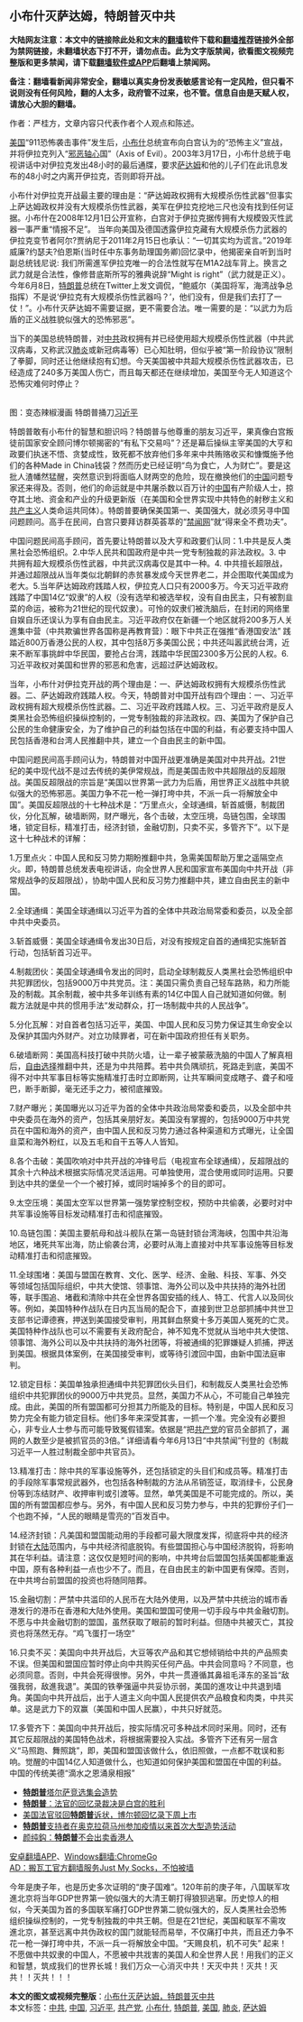  <h2>小布什灭萨达姆，特朗普灭中共</h2> <p class="notice"><b>大陆网友注意：本文中的链接除此处和文末的<a href="https://github.com/bannedbook/fanqiang" >翻墙</a>软件下载和<a href="https://github.com/killgcd/justmysocks/blob/master/README.md">翻墙推荐</a>链接外全部为禁网链接，未翻墙状态下打不开，请勿点击。此为文字版禁闻，欲看图文视频完整版和更多禁闻，请下载<a href="https://github.com/bannedbook/fanqiang">翻墙软件或APP</a>后翻墙上禁闻网。</p><p>备注：翻墙看新闻非常安全，翻墙以真实身份发表敏感言论有一定风险，但只看不说则没有任何风险，翻的人太多，政府管不过来，也不管。信息自由是天赋人权，请放心大胆的翻墙。</b></p>  <div class="entry"> <p>作者：严桂方，文章内容只代表作者个人观点和陈述。</p> <p><a href="https://www.bannedbook.org/bnews/tag/%e7%be%8e%e5%9b%bd/" class="st_tag internal_tag" rel="tag" title="标签 美国 下的日志">美国</a>“911恐怖袭击事件”发生后，<a href="https://www.bannedbook.org/bnews/tag/%E5%B0%8F%E5%B8%83%E4%BB%80/" class="st_tag internal_tag" rel="tag" title="标签 小布什 下的日志">小布什</a>总统宣布向白宫认为的“恐怖主义”宣战，并将伊拉克列入“<span class='wp_keywordlink'><a href="https://www.bannedbook.org/forum2/topic158.html" title="粉碎邪恶轴心" target="_blank">邪恶轴心</a></span>国”（Axis of Evil）。2003年3月17日，小布什总统于电视讲话中对伊拉克发出48小时的最后通牒，要求<a href="https://www.bannedbook.org/bnews/tag/%E8%90%A8%E8%BE%BE%E5%A7%86/" class="st_tag internal_tag" rel="tag" title="标签 萨达姆 下的日志">萨达姆</a>和他的儿子们在此讯息发布的48小时之内离开伊拉克，否则即将开战。</p> <p>小布什对伊拉克开战最主要的理由是：“萨达姆政权拥有大规模杀伤性武器”但事实上萨达姆政权并没有大规模杀伤性武器，美军在伊拉克挖地三尺也没有找到任何证据。小布什在2008年12月1日公开宣称，白宫对于伊拉克据传拥有大规模毁灭性武器一事严重“情报不足”。 当年向美国及德国透露伊拉克藏有大规模杀伤力武器的伊拉克变节者阿尔?贾纳尼于2011年2月15日也承认：“一切其实均为谎言。”2019年威廉?约瑟夫?伯恩斯(当时任中东事务助理国务卿)回忆录中，他揭密亲自听到当时副总统钱尼说: 我们所需進军伊拉克唯一的合法性就写在M1A2战车背上。换言之武力就是合法性，像修昔底斯所写的雅典说辞“Might is right”（武力就是正义）。今年6月8日，<a href="https://www.bannedbook.org/bnews/tag/%e7%89%b9%e6%9c%97%e6%99%ae/" class="st_tag internal_tag" rel="tag" title="标签 特朗普 下的日志">特朗普</a>总统在Twitter上发文调侃，“鲍威尔（美国将军，海湾战争总指挥）不是说‘伊拉克有大规模杀伤性武器吗？’，他们没有，但是我们去打了一仗！”。小布什灭萨达姆不需要证据，更不需要合法。唯一需要的是：“以武力为后盾的正义战胜貌似强大的恐怖邪恶”。</p> <p>当下的美国总统特朗普，对<a href="https://www.bannedbook.org/bnews/tag/%e4%b8%ad%e5%85%b1/" class="st_tag internal_tag" rel="tag" title="标签 中共 下的日志">中共</a>政权拥有并已经使用超大规模杀伤性武器（中共武汉病毒，又称武汉<a href="https://www.bannedbook.org/bnews/tag/%e8%82%ba%e7%82%8e/" class="st_tag internal_tag" rel="tag" title="标签 肺炎 下的日志">肺炎</a>或新冠病毒等）已心知肚明，但似乎被“第一阶段协议”限制了拳脚，同时还让他继续抱有幻想。今天美国被中共超大规模杀伤性武器攻击，已经造成了240多万美国人伤亡，而且每天都还在继续增加，美国至今无人知道这个恐怖灾难何时停止？</p> <p><br /> 图：变态辣椒漫画 特朗普捅刀<a href="https://www.bannedbook.org/bnews/tag/%e4%b9%a0%e8%bf%91%e5%b9%b3/" class="st_tag internal_tag" rel="tag" title="标签 习近平 下的日志">习近平</a></p> <p>特朗普敢有小布什的智慧和胆识吗？特朗普与他尊重的朋友习近平，果真像白宫叛徒前国家安全顾问博尔顿揭密的“有私下交易吗”？还是幕后操纵主宰美国的大亨和政要们执迷不悟、贪婪成性，致死都不放弃他们多年来中共贿赂收买和慷慨施予他们的各种Made in China钱袋？然而历史已经证明“鸟为食亡，人为财亡”。要是这批人渣幡然猛醒，突然意识到将面临人财两空的危险，现在撤换他们的<span class='wp_keywordlink_affiliate'><a href="https://www.bannedbook.org/" title="中国" target="_blank">中国</a></span>问题专家还来得及。否则，他们的命运就是中共屠杀数以百万计的<a href="https://www.bannedbook.org/bnews/tag/%E4%B8%AD%E5%9B%BD/" class="st_tag internal_tag" rel="tag" title="标签 中国 下的日志">中国</a>有产阶级人士，掠夺其土地、资金和产业的升级更新版（在美国和全世界实现中共特色的射秽主义和<span class='wp_keywordlink'><a href="https://www.bannedbook.org/forum2/topic6177.html" title="《共产主义的终极目的》" target="_blank">共产主义</a></span>人类命运共同体）。特朗普要确保美国第一、美国强大，就必须另寻中国问题顾问。高手在民间，白宫只要拜访群英荟萃的“<span class='wp_keywordlink_affiliate'><a href="https://www.bannedbook.org/" title="禁闻网">禁闻网</a></span>”就“得来全不费功夫”。</p>  <p>中国问题民间高手顾问，首先要让特朗普以及大亨和政要们认同：1.中共是反人类黑社会恐怖组织。2.中华人民共和国政府是中共一党专制独裁的非法政权。3. 中共拥有超大规模杀伤性武器，中共武汉病毒仅是其中一种。4. 中共擅长超限战，并通过超限战从当年类似北朝鲜的赤贫暴发成今天世界老二，并企图取代美国成为老大。5.当年萨达姆政府践踏人权，伊拉克人口只有2000多万。今天习近平政府践踏了中国14亿“奴隶”的人权（没有选举和被选举权，没有自由民主，只有被割韭菜的命运，被称为21世纪的现代奴隶）。可怜的奴隶们被洗脑后，在封闭的网络里自娱自乐还误认为享有自由民主。习近平政府仅在新疆一个地区就将200多万人关進集中营（中共欺骗世界各国称是再教育营）：眼下中共正在强推“香港国安法” 践踏近800万香港公民的人权，其中包括8万多美国公民；中共还叫嚣武统台湾，近来不断军事挑衅中华民国，要抢占台湾，践踏中华民国2300多万公民的人权。6.习近平政权对美国和世界的邪恶和危害，远超过萨达姆政权。</p> <p>当年，小布什对伊拉克开战的两个理由是：一、萨达姆政权拥有大规模杀伤性武器。二、萨达姆政府践踏人权。今天，特朗普对中国开战有四个理由：一、习近平政权拥有超大规模杀伤性武器。二、习近平政府践踏人权。三、习近平政府是反人类黑社会恐怖组织操纵控制的，一党专制独裁的非法政权。四、美国为了保护自己公民的生命健康安全，为了维护自己的利益包括在中国的利益，有必要支持中国人民包括香港和台湾人民推翻中共，建立一个自由民主的新中国。</p> <p>中国问题民间高手顾问认为，特朗普对中国开战更准确是美国对中共开战。21世纪的美中现代战不是过去传统的美伊常规战，而是美国击败中共超限战的反超限战。美国反超限战的宗旨是“美国以世界第一武力为后盾，用世界正义战胜中共貌似强大的恐怖邪恶。美国力争不花一枪一弹打垮中共，不派一兵一将解放全中国”。美国反超限战的十七种战术是：“万里点火，全球通缉，斩首威慑，制裁团伙，分化瓦解，破墙断网，财产曝光，各个击破，太空压境，岛链包围，全球围堵，锁定目标，精准打击，经济封锁，金融切割，只卖不买，多管齐下”。以下是这十七种战术的详解：</p> <p>1.万里点火：中国人民和反习势力期盼推翻中共，急需美国帮助万里之遥隔空点火。即，特朗普总统发表电视讲话，向全世界人民和国家宣布美国向中共开战（非常规战争的反超限战），协助中国人民和反习势力推翻中共，建立自由民主的新中国。</p> <p>2.全球通缉：美国全球通缉以习近平为首的全体中共政治局常委和委员，以及全部中共中央委员。</p> <p>3.斩首威慑：美国全球通缉令发出30日后，对没有按规定自首的通缉犯实施斩首行动，包括斩首习近平。</p>  <p>4.制裁团伙：美国全球通缉令发出的同时，启动全球制裁反人类黑社会恐怖组织中共犯罪团伙，包括9000万中共党员。注：美国只需负责自己轻车路熟，和力所能及的制裁。其余制裁，被中共多年训练有素的14亿中国人自己就知道如何做。制裁方法就是中共的惯用手法“发动群众，打一场制裁中共的人民战争”。</p> <p>5.分化瓦解：对自首者包括习近平，美国、中国人民和反习势力保证其生命安全以及保护其国内外财产。对立功赎罪者，可在新中国政府担任有关职务。</p> <p>6.破墙断网：美国高科技打破中共防火墙，让一辈子被蒙蔽洗脑的中国人了解真相后，<span class='wp_keywordlink'><a href="https://www.bannedbook.org/forum2/topic1017.html" title="弗里德曼《自由选择》" target="_blank">自由选择</a></span>推翻中共，还是为中共陪葬。若中共负隅顽抗，死路走到底，美国不得不对中共军事目标等实施精准打击时立即断网，让共军瞬间变成瞎子、聋子和哑巴，断手断脚，毫无还手之力，被彻底摧毁。</p> <p>7.财产曝光；美国曝光以习近平为首的全体中共政治局常委和委员，以及全部中共中央委员在海外的资产，包括其亲朋好友。美国没有掌握的，包括9000万中共党员在中国和海外的资产，由中国人民和反习势力通过各种渠道和方式曝光，让全国韭菜和海外粉红，以及五毛和自干五等人人皆知。</p> <p>8.各个击破：美国吹响对中共开战的冲锋号后（电视宣布全球通缉），反超限战的其余十六种战术根据实际情况灵活运用。可单独使用，混合使用或同时运用。只要到达中共的堡垒一个一个被打掉，或同时端掉多个的目的即可。</p> <p>9.太空压境：美国太空军以世界第一强势掌控制空权，预防中共偷袭，必要时对中共军事设施等目标发动精准打击和彻底摧毁。</p>  <p>10.岛链包围：美国主要航母和战斗舰队在第一岛链封锁台湾海峡，包围中共沿海地区，堵死共军出海，防止偷袭台湾，必要时从海上直接对中共军事设施等目标发动精准打击和彻底摧毁。</p> <p>11.全球围堵：美国与盟国在教育、文化、医学、经济、金融、科技、军事、外交等领域包括国际组织，中共大使馆、领事馆、海外公司以及中共扶持的海外社团等，联手围追、堵截和清除中共在全世界各国安插的线人、特工、代言人以及同伙等。例如，美国特种作战队在日内瓦当局的配合下，直接到世卫总部抓捕中共世卫支部书记谭德赛，押送到美国接受审判，用其鲜血祭奠十多万美国人冤死的亡灵。美国特种作战队也可以不需要有关政府配合，神不知鬼不觉就从当地中共大使馆、领事馆、海外公司以及中共扶持的海外社团等，将被通缉的犯罪嫌疑人抓捕，押送到美国。根据具体案例，在美国接受审判，或等待引渡回中国，由新中国法庭审判。</p> <p>12.锁定目标：美国单独承担通缉中共犯罪团伙头目们，和制裁反人类黑社会恐怖组织中共犯罪团伙的9000万中共党员。显然，美国力不从心，不可能自己单独完成。由此，美国的所有盟国都可分担其力所能及的目标。特别是，中国人民和反习势力完全有能力锁定目标。他们多年来深受其害，一抓一个准。完全没有必要担心，非专业人士参与而可能导致冤假错案。依据是“把<a href="https://www.bannedbook.org/bnews/tag/%e5%85%b1%e4%ba%a7%e5%85%9a/" class="st_tag internal_tag" rel="tag" title="标签 共产党 下的日志">共产党</a>的官员全部抓了，漏网的人数至少是被抓官员的3倍。” 详细请看今年6月13日“中共禁闻”刊登的《制裁习近平一人胜过制裁全部中共官员》。</p> <p>13.精准打击：除中共的军事设施等外，还包括锁定的头目们和成员等。精准打击的手段除军事常规武器外，也包括各种制裁的方法从吊销签证，取消绿卡，公民身份等到冻结财产、收押审判或引渡等。显然，单凭美国是不可能完成的。所以，美国的所有盟国都应参与。另外，有中国人民和反习势力参与，中共的犯罪份子们一个也跑不掉，“人民的眼睛是雪亮的”百发百中。</p> <p>14.经济封锁：凡美国和盟国能动用的手段都可最大限度发挥，彻底将中共的经济封锁在<span class='wp_keywordlink_affiliate'><a href="https://www.bannedbook.org/" title="大陆" target="_blank">大陆</a></span>范围内，与中共经济彻底脱钩。有些盟国担心与中国经济脱钩，将影响其在华利益。请注意：这仅仅是短时间的影响，中共垮台后盟国包括美国都能重返中国，原有各种利益一点也少不了。而且，在自由民主的新中国更有保障。否则，在中共垮台前盟国的投资也将随同陪葬。</p> <p>15.金融切割：严禁中共滥印的人民币在大陆外使用，以及严禁中共统治的城市香港发行的港币在香港和大陆外使用。美国和盟国可使用一切手段与中共金融切割。不愿与中共金融切割的盟国，虽然获取了眼前的暂时利益。但随中共被灭亡，其投资也将荡然无存。“鸡飞蛋打一场空”</p>  <p>16.只卖不买：美国向中共开战后，大豆等农产品和其它想倾销给中共的产品照卖不误。但美国和盟国应暂时停止向中共购买任何产品。中共会同意吗？不同意，也必须同意。否则，中共会死得很惨。另外，中共一贯遵循其鼻祖毛泽东的圣旨“敌强我弱，敌進我退”。美国的铁拳强逼中共妥协示弱，美国的進攻让中共退到墙角。美国向中共开战后，出于人道主义向中国人民提供农产品粮食和肉类，中共买单。这是武力下的双赢（美国和中国人民赢），中共只好就范。</p> <p>17.多管齐下：美国向中共开战后，按实际情况可多种战术同时采用。同时，还有其它反超限战的美国特色战术，将根据需要投入实战。多管齐下还有另一层含义“马照跑、舞照跳”，即，美国和盟国该做什么，依旧照做，一点都不耽误和影响。觉醒的中国14亿人知道做什么，也知道如何保护美国和盟国在中国的利益。中国的传统美德“滴水之恩涌泉相报”</p> <ul class='op-related-articles' title='相关阅读'> <li><a href='https://www.bannedbook.org/bnews/worldnews/usa/20200621/1348270.html' target='_blank'><b>特朗普</b>塔尔萨竞选集会造势</a></li> <li><a href='https://www.bannedbook.org/bnews/worldnews/usa/20200621/1348032.html' target='_blank'><b>特朗普</b>：法官的回忆录裁决是白宫的胜利</a></li> <li><a href='https://www.bannedbook.org/bnews/worldnews/usa/20200621/1347993.html' target='_blank'>美国法官驳回<b>特朗普</b>诉状，博尔顿回忆录下周上市</a></li> <li><a href='https://www.bannedbook.org/bnews/worldnews/usa/20200620/1347890.html' target='_blank'><b>特朗普</b>支持者在奥克拉荷马州参加疫情以来首次大型造势活动</a></li> <li><a href='https://www.bannedbook.org/bnews/comments/20200620/1347705.html' target='_blank'>颜纯鈎：<b>特朗普</b>不会出卖香港人</a></li> </ul> <div class="texttj"> <a href="https://github.com/bannedbook/fanqiang/wiki/%E7%A6%81%E9%97%BB%E7%BD%91%E5%AE%89%E5%8D%93%E7%BF%BB%E5%A2%99%E6%96%B0%E9%97%BBAPP" target="_blank">安卓翻墙APP</a>、<a href="https://github.com/bannedbook/fanqiang/wiki/Chrome%E4%B8%80%E9%94%AE%E7%BF%BB%E5%A2%99%E5%8C%85" target="_blank">Windows翻墙:ChromeGo</a><br/> <a href="https://github.com/killgcd/justmysocks/blob/master/README.md" target="_blank">AD：搬瓦工官方翻墙服务Just My Socks，不怕被墙</a> </div><p>今年是庚子年，也是历史多次证明的“庚子国难”。120年前的庚子年，八国联军攻進北京将当年GDP世界第一貌似强大的大清王朝打得狼狈逃窜。历史惊人的相似，今天美国为首的多国联军痛打GDP世界第二貌似强大的，反人类黑社会恐怖组织操纵控制的，一党专制独裁的中共王朝。但是在21世纪，美国和联军不需攻進北京，甚至远离中共伪政权的国门就能轻而易举，不仅痛打中共，而且还力争不花一枪一弹打垮中共，不派一兵一将解放全中国。“天赐良机，机不可失” 起来！不愿做中共奴隶的中国人，不愿被中共戕害的美国人和全世界人民！用我们的正义和智慧，筑成我们的世界长城！我们万众一心消灭中共！天灭中共！灭共！灭共！！灭共！！！</p><a name='sharetosocial'></a>         <div><b>本文的图文或视频完整版</b>：<a href='https://www.bannedbook.org/bnews/comments/20200622/1348575.html'>小布什灭萨达姆，特朗普灭中共</a></div>  </div><!--END ENTRY--> <div class="postfooter"> <div>本文标签：<a href="https://www.bannedbook.org/bnews/tag/%e4%b8%ad%e5%85%b1/" rel="tag">中共</a>, <a href="https://www.bannedbook.org/bnews/tag/%E4%B8%AD%E5%9B%BD/" rel="tag">中国</a>, <a href="https://www.bannedbook.org/bnews/tag/%e4%b9%a0%e8%bf%91%e5%b9%b3/" rel="tag">习近平</a>, <a href="https://www.bannedbook.org/bnews/tag/%e5%85%b1%e4%ba%a7%e5%85%9a/" rel="tag">共产党</a>, <a href="https://www.bannedbook.org/bnews/tag/%E5%B0%8F%E5%B8%83%E4%BB%80/" rel="tag">小布什</a>, <a href="https://www.bannedbook.org/bnews/tag/%e7%89%b9%e6%9c%97%e6%99%ae/" rel="tag">特朗普</a>, <a href="https://www.bannedbook.org/bnews/tag/%e7%be%8e%e5%9b%bd/" rel="tag">美国</a>, <a href="https://www.bannedbook.org/bnews/tag/%e8%82%ba%e7%82%8e/" rel="tag">肺炎</a>, <a href="https://www.bannedbook.org/bnews/tag/%E8%90%A8%E8%BE%BE%E5%A7%86/" rel="tag">萨达姆</a></div>  </div><!--END POSTFOOTER--> 